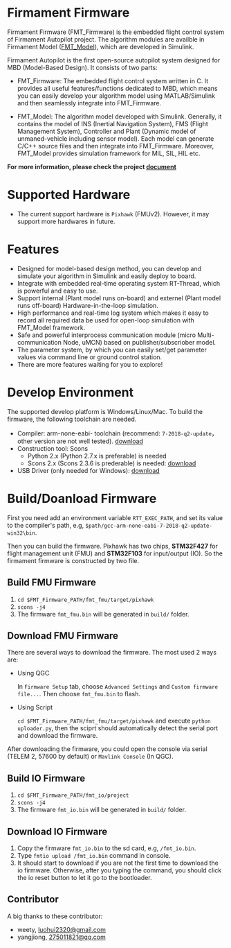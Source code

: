 Firmament Firmware
============================
Firmament Firmware (FMT_Firmware) is the embedded flight control system of Firmament Autopilot project. The algorithm modules are availble in Firmament Model ([FMT_Model](https://github.com/FirmamentPilot/FMT_Model)), which are developed in Simulink.

Firmament Autopilot is the first open-source autopilot system designed for MBD (Model-Based Design). It consists of two parts:

- FMT_Firmware: The embedded flight control system written in C. It provides all useful features/functions dedicated to MBD, which means you can easily develop your algorithm model using MATLAB/Simulink and then seamlessly integrate into FMT_Firmware. 

- FMT_Model: The algorithm model developed with Simulink. Generally, it contains the model of INS (Inertial Navigation System), FMS (Flight Management System), Controller and Plant (Dynamic model of unmaned-vehicle including sensor model). Each model can generate C/C++ source files and then integrate into FMT_Firmware. Moreover, FMT_Model provides simulation framework for MIL, SIL, HIL etc.

**For more information, please check the project [document](https://firmamentpilot.github.io/docs/)**

# Supported Hardware
- The current support hardware is `Pixhawk` (FMUv2). However, it may support more hardwares in future. 

# Features
- Designed for model-based design method, you can develop and simulate your algorithm in Simulink and easily deploy to board.
- Integrate with embedded real-time operating system RT-Thread, which is powerful and easy to use.
- Support internal (Plant model runs on-board) and externel (Plant model runs off-board) Hardware-in-the-loop simulation.
- High performance and real-time log system which makes it easy to record all required data be used for open-loop simulation with FMT_Model framework.
- Safe and powerful interprocess communication module (micro Multi-communication Node, uMCN) based on publisher/subscriober model.
- The parameter system, by which you can easily set/get parameter values via command line or ground control station.
- There are more features waiting for you to explore!

# Develop Environment
The supported develop platform is Windows/Linux/Mac. To build the firmware, the following toolchain are needed.

- Compiler: arm-none-eabi- toolchain (recommend: `7-2018-q2-update`，other version are not well tested). [download](https://developer.arm.com/tools-and-software/open-source-software/developer-tools/gnu-toolchain/gnu-rm/downloads)
- Construction tool: Scons
  - Python 2.x (Python 2.7.x is preferable) is needed
  - Scons 2.x (Scons 2.3.6 is prederable) is needed: [download](https://sourceforge.net/projects/scons/files/scons/2.3.6/)
- USB Driver (only needed for Windows): [download](https://www.st.com/en/development-tools/stsw-stm32102.html)
  
# Build/Doanload Firmware
First you need add an environment variable `RTT_EXEC_PATH`, and set its value to the compiler's path, e.g, `$path/gcc-arm-none-eabi-7-2018-q2-update-win32\bin`.

Then you can build the firmware. Pixhawk has two chips, **STM32F427** for flight management unit (FMU) and **STM32F103** for input/output (IO). So the firmament firmware is constructed by two file.

## Build FMU Firmware
1. `cd $FMT_Firmware_PATH/fmt_fmu/target/pixhawk`
2. `scons -j4`
3. The firmware `fmt_fmu.bin` will be generated in `build/` folder.

## Download FMU Firmware
There are several ways to download the firmware. The most used 2 ways are:

- Using QGC

  In `Firmware Setup` tab, choose `Advanced Settings` and `Custom firmware file...`. Then choose `fmt_fmu.bin` to flash.

- Using Script

  `cd $FMT_Firmware_PATH/fmt_fmu/target/pixhawk` and execute `python uploader.py`, then the sciprt should automatically detect the serial port and download the firmware.
  
After downloading the firmware, you could open the console via serial (TELEM 2, 57600 by default) or `Mavlink Console` (In QGC).

## Build IO Firmware
1. `cd $FMT_Firmware_PATH/fmt_io/project`
2. `scons -j4`
3. The firmware `fmt_io.bin` will be generated in `build/` folder.

## Download IO Firmware
1. Copy the firmware `fmt_io.bin` to the sd card, e.g, `/fmt_io.bin`.
2. Type `fmtio upload /fmt_io.bin` command in console.
3. It should start to download if you are not the first time to download the io firmware. Otherwise, after you typing the command, you should 
click the io reset button to let it go to the bootloader.

## Contributor
A big thanks to these contributor:
- weety, luohui2320@gmail.com
- yangjiong, 275011821@qq.com


